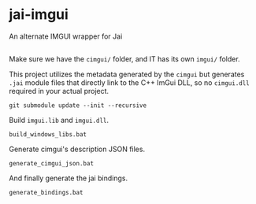 # jai-imgui

An alternate IMGUI wrapper for Jai

## 

Make sure we have the `cimgui/` folder, and IT has its own `imgui/` folder.

This project utilizes the metadata generated by the `cimgui` but generates `.jai` module files that directly link to the C++ ImGui DLL, so no `cimgui.dll` required in your actual project.
```
git submodule update --init --recursive
```

Build `imgui.lib` and `imgui.dll`.

```
build_windows_libs.bat
```

Generate cimgui's description JSON files.

```
generate_cimgui_json.bat
```

And finally generate the jai bindings.

```
generate_bindings.bat
```

